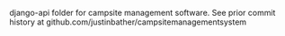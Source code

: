 django-api folder for campsite management software. See prior commit history at github.com/justinbather/campsitemanagementsystem
